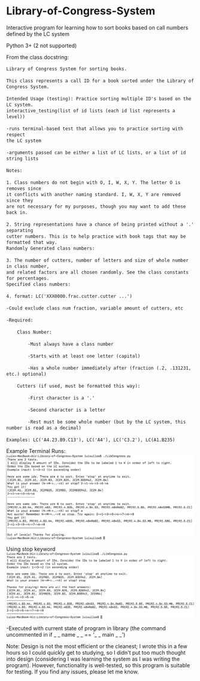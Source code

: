 # Library-of-Congress-System
Interactive program for learning how to sort books based on call numbers defined by the LC system

Python 3+ (2 not supported)

From the class docstring:

    Library of Congress System for sorting books.

    This class represents a call ID for a book sorted under the Library of
    Congress System.
    
    Intended Usage (testing): Practice sorting multiple ID's based on the LC system.
    interactive_testing(list of id lists (each id list represents a level))
    
    -runs terminal-based test that allows you to practice sorting with respect
    the LC system
    
    -arguments passed can be either a list of LC lists, or a list of id string lists
    
    Notes:
    
    1. Class numbers do not begin with O, I, W, X, Y. The letter O is removes since
    it conflicts with another naming standard. I, W, X, Y are removed since they
    are not necessary for my purposes, though you may want to add these back in.
    
    2. String representations have a chance of being printed without a '.' separating
    cutter numbers. This is to help practice with book tags that may be formatted that way.
    Randomly Generated class numbers:
    
    3. The number of cutters, number of letters and size of whole number in class number,
    and related factors are all chosen randomly. See the class constants for percentages.
    Specified class numbers:
    
    4. format: LC('XXX0000.frac.cutter.cutter ...')
    
    -Could exclude class num fraction, variable amount of cutters, etc
    
    -Required:
        
        Class Number:
            
            -Must always have a class number
            
            -Starts with at least one letter (capital)
            
            -Has a whole number immediately after (fraction (.2, .131231, etc.) optional)
        
        Cutters (if used, must be formatted this way):
            
            -First character is a '.'
            
            -Second character is a letter
            
            -Rest must be some whole number (but by the LC system, this number is read as a decimal)
    
    Examples: LC('A4.23.B9.C13'), LC('A4'), LC('C3.2'), LC(A1.B235)


Example Terminal Runs:
![Example run](https://github.com/ulloaluis/Library-of-Congress-System/blob/master/images/ex-run.png)

Using stop keyword
![Example run with stop](https://github.com/ulloaluis/Library-of-Congress-System/blob/master/images/ex-run-stop.png)

-Executed with current state of program in library (the command uncommented in if _ _ name _ _ == '_ _ main _ _')


Note:
Design is not the most efficient or the cleanest; I wrote this in a few hours so I could quickly get to studying, so I didn't put too much thought into design (considering I was learning the system as I was writing the program). However, functionality is well-tested, so this program is suitable for testing. If you find any issues, please let me know.

